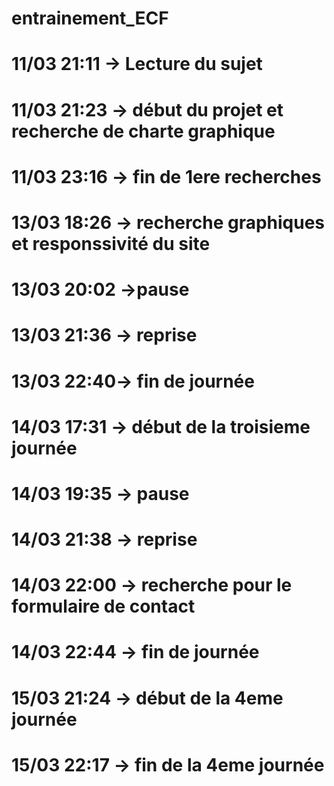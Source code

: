 # entrainement_ECF
# 11/03 21:11 -> Lecture du sujet
# 11/03 21:23 -> début du projet et recherche de charte graphique
# 11/03 23:16 -> fin de 1ere recherches
# 13/03 18:26 -> recherche graphiques et responssivité du site
# 13/03 20:02 ->pause
# 13/03 21:36 -> reprise
# 13/03 22:40-> fin de journée
# 14/03 17:31 -> début de la troisieme journée
# 14/03 19:35 -> pause
# 14/03 21:38 -> reprise
# 14/03 22:00 -> recherche pour le formulaire de contact
# 14/03 22:44 -> fin de journée
# 15/03 21:24 -> début de la 4eme journée
# 15/03 22:17 -> fin de la 4eme journée
